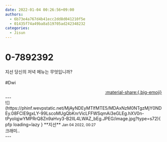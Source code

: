 ```yaml
---
date: 2022-01-04 00:26:56+09:00
authors:
  - 6b73e4a767d4b41ecc2dd8d041210f5e
  - 01435f74a49ba8a519705ad242348232
categories:
  - Jisun
---
```


# 0-7892392

<div class="post-container" markdown="1">
<div class="content-container md-sidebar__scrollwrap" markdown="1">

지선 당신의 저녁 메뉴는 무엇입니까?<br><br>\#Dwi

</div>
</div>

<div style="text-align: right;" markdown="1">
<a href="https://weverse.io/fromis9/fanpost/0-7892392" style="text-align: right;">:material-share:{.big-emoji}</a>
</div>
---

<div class="comments-container md-sidebar__scrollwrap" markdown="1">
<div class="comment" markdown="1">
<div class='id-container' markdown="1">
![](https://phinf.wevpstatic.net/MjAyNDEyMTlfMTE5/MDAxNzM0NTgzMjY0NDEy.08FClE9gxLY-99LscoMUgQbKnrVicLFFWSqmAi3eGLEg.hXV0n-tPyoIqjwYMPRrQ8Zn9aHvy3-B2llL4LWAZ_bEg.JPEG/image.jpg?type=s72){ pfp loading=lazy }
**<span class="artist">지선</span>** <small>Jan 04 2022, 00:27</small><br>
</div>
<div class='comment-body' markdown="1">
크래미..
</div>
</div>
</div>
---

